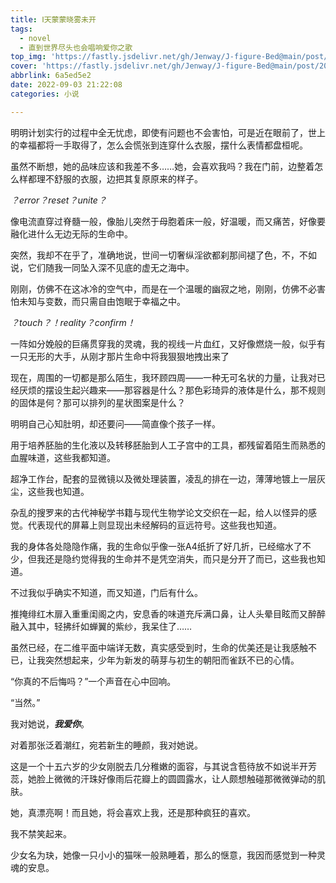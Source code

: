 ```yaml
---
title: Ⅰ天蒙蒙晓雾未开
tags:
  - novel
  - 直到世界尽头也会唱响爱你之歌
top_img: 'https://fastly.jsdelivr.net/gh/Jenway/J-figure-Bed@main/post/2022/sedual-series/sedual-1.png'
cover: 'https://fastly.jsdelivr.net/gh/Jenway/J-figure-Bed@main/post/2022/sedual-series/sedual-1.png'
abbrlink: 6a5ed5e2
date: 2022-09-03 21:22:08
categories: 小说

---
```




明明计划实行的过程中全无忧虑，即使有问题也不会害怕，可是近在眼前了，世上的幸福都将一手取得了，怎么会慌张到连穿什么衣服，摆什么表情都盘桓呢。

虽然不断想，她的品味应该和我差不多……她，会喜欢我吗？我在门前，边整着怎么样都理不舒服的衣服，边把其复原原来的样子。

*？error？reset？unite？*

像电流直穿过脊髓一般，像胎儿突然于母胞着床一般，好温暖，而又痛苦，好像要融化进什么无边无际的生命中。

突然，我却不在乎了，准确地说，世间一切奢纵淫欲都刹那间褪了色，不，不如说，它们随我一同坠入深不见底的虚无之海中。

刚刚，仿佛不在这冰冷的空气中，而是在一个温暖的幽寂之地，刚刚，仿佛不必害怕未知与变数，而只需自由饱眠于幸福之中。

*？touch？！reality？confirm！*

一阵如分娩般的巨痛贯穿我的灵魂，我的视线一片血红，又好像燃烧一般，似乎有一只无形的大手，从刚才那片生命中将我狠狠地拽出来了

现在，周围的一切都是那么陌生，我环顾四周——一种无可名状的力量，让我对已经厌烦的摆设生起兴趣来——那容器是什么？那色彩琦异的液体是什么，那不规则的固体是何？那可以排列的星状图案是什么？

明明自己心知肚明，却还要问——简直像个孩子一样。

用于培养胚胎的生化液以及转移胚胎到人工子宫中的工具，都残留着陌生而熟悉的血腥味道，这些我都知道。

超净工作台，配套的显微镜以及微处理装置，凌乱的排在一边，薄薄地镀上一层灰尘，这些我也知道。

杂乱的搜罗来的古代神秘学书籍与现代生物学论文交织在一起，给人以怪异的感觉。代表现代的屏幕上则显现出未经解码的亘远符号。这些我也知道。

我的身体各处隐隐作痛，我的生命似乎像一张A4纸折了好几折，已经缩水了不少，但我还是隐约觉得我的生命并不是凭空消失，而只是分开了而已，这些我也知道。

不过我似乎确实不知道，而又知道，门后有什么。

推掩绯红木扉入重重闺阁之内，安息香的味道充斥满口鼻，让人头晕目眩而又醉醉融入其中，轻拂纤如蝉翼的紫纱，我呆住了……

虽然已经，在二维平面中端详无数，真实感受到时，生命的优美还是让我感触不已，让我突然想起来，少年为新发的萌芽与初生的朝阳而雀跃不已的心情。

“你真的不后悔吗？”一个声音在心中回响。

“当然。”

我对她说，***我爱你***。

对着那张泛着潮红，宛若新生的睡颜，我对她说。

这是一个十五六岁的少女刚脱去几分稚嫩的面容，与其说含苞待放不如说半开芳蕊，她脸上微微的汗珠好像雨后花瓣上的圆圆露水，让人颇想触碰那微微弹动的肌肤。

她，真漂亮啊！而且她，将会喜欢上我，还是那种疯狂的喜欢。

我不禁笑起来。

少女名为玦，她像一只小小的猫咪一般熟睡着，那么的惬意，我因而感觉到一种灵魂的安息。
